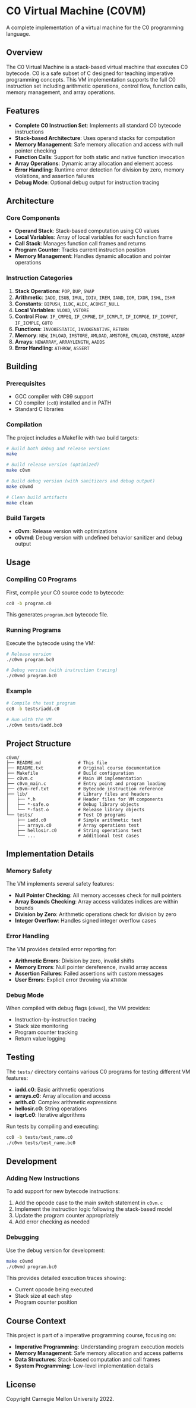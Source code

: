 # C0 Virtual Machine (C0VM)

A complete implementation of a virtual machine for the C0 programming language.

## Overview

The C0 Virtual Machine is a stack-based virtual machine that executes C0 bytecode. C0 is a safe subset of C designed for teaching imperative programming concepts. This VM implementation supports the full C0 instruction set including arithmetic operations, control flow, function calls, memory management, and array operations.

## Features

- **Complete C0 Instruction Set**: Implements all standard C0 bytecode instructions
- **Stack-based Architecture**: Uses operand stacks for computation
- **Memory Management**: Safe memory allocation and access with null pointer checking
- **Function Calls**: Support for both static and native function invocation
- **Array Operations**: Dynamic array allocation and element access
- **Error Handling**: Runtime error detection for division by zero, memory violations, and assertion failures
- **Debug Mode**: Optional debug output for instruction tracing

## Architecture

### Core Components

- **Operand Stack**: Stack-based computation using C0 values
- **Local Variables**: Array of local variables for each function frame
- **Call Stack**: Manages function call frames and returns
- **Program Counter**: Tracks current instruction position
- **Memory Management**: Handles dynamic allocation and pointer operations

### Instruction Categories

1. **Stack Operations**: `POP`, `DUP`, `SWAP`
2. **Arithmetic**: `IADD`, `ISUB`, `IMUL`, `IDIV`, `IREM`, `IAND`, `IOR`, `IXOR`, `ISHL`, `ISHR`
3. **Constants**: `BIPUSH`, `ILDC`, `ALDC`, `ACONST_NULL`
4. **Local Variables**: `VLOAD`, `VSTORE`
5. **Control Flow**: `IF_CMPEQ`, `IF_CMPNE`, `IF_ICMPLT`, `IF_ICMPGE`, `IF_ICMPGT`, `IF_ICMPLE`, `GOTO`
6. **Functions**: `INVOKESTATIC`, `INVOKENATIVE`, `RETURN`
7. **Memory**: `NEW`, `IMLOAD`, `IMSTORE`, `AMLOAD`, `AMSTORE`, `CMLOAD`, `CMSTORE`, `AADDF`
8. **Arrays**: `NEWARRAY`, `ARRAYLENGTH`, `AADDS`
9. **Error Handling**: `ATHROW`, `ASSERT`

## Building

### Prerequisites

- GCC compiler with C99 support
- C0 compiler (`cc0`) installed and in PATH
- Standard C libraries

### Compilation

The project includes a Makefile with two build targets:

```bash
# Build both debug and release versions
make

# Build release version (optimized)
make c0vm

# Build debug version (with sanitizers and debug output)
make c0vmd

# Clean build artifacts
make clean
```

### Build Targets

- **c0vm**: Release version with optimizations
- **c0vmd**: Debug version with undefined behavior sanitizer and debug output

## Usage

### Compiling C0 Programs

First, compile your C0 source code to bytecode:

```bash
cc0 -b program.c0
```

This generates `program.bc0` bytecode file.

### Running Programs

Execute the bytecode using the VM:

```bash
# Release version
./c0vm program.bc0

# Debug version (with instruction tracing)
./c0vmd program.bc0
```

### Example

```bash
# Compile the test program
cc0 -b tests/iadd.c0

# Run with the VM
./c0vm tests/iadd.bc0
```

## Project Structure

```
c0vm/
├── README.md              # This file
├── README.txt             # Original course documentation
├── Makefile               # Build configuration
├── c0vm.c                 # Main VM implementation
├── c0vm_main.c            # Entry point and program loading
├── c0vm-ref.txt           # Bytecode instruction reference
├── lib/                   # Library files and headers
│   ├── *.h                # Header files for VM components
│   ├── *-safe.o           # Debug library objects
│   └── *-fast.o           # Release library objects
└── tests/                 # Test C0 programs
    ├── iadd.c0            # Simple arithmetic test
    ├── arrays.c0          # Array operations test
    ├── hellosir.c0        # String operations test
    └── ...                # Additional test cases
```

## Implementation Details

### Memory Safety

The VM implements several safety features:

- **Null Pointer Checking**: All memory accesses check for null pointers
- **Array Bounds Checking**: Array access validates indices are within bounds
- **Division by Zero**: Arithmetic operations check for division by zero
- **Integer Overflow**: Handles signed integer overflow cases

### Error Handling

The VM provides detailed error reporting for:

- **Arithmetic Errors**: Division by zero, invalid shifts
- **Memory Errors**: Null pointer dereference, invalid array access
- **Assertion Failures**: Failed assertions with custom messages
- **User Errors**: Explicit error throwing via `ATHROW`

### Debug Mode

When compiled with debug flags (`c0vmd`), the VM provides:

- Instruction-by-instruction tracing
- Stack size monitoring
- Program counter tracking
- Return value logging

## Testing

The `tests/` directory contains various C0 programs for testing different VM features:

- **iadd.c0**: Basic arithmetic operations
- **arrays.c0**: Array allocation and access
- **arith.c0**: Complex arithmetic expressions
- **hellosir.c0**: String operations
- **isqrt.c0**: Iterative algorithms

Run tests by compiling and executing:

```bash
cc0 -b tests/test_name.c0
./c0vm tests/test_name.bc0
```

## Development

### Adding New Instructions

To add support for new bytecode instructions:

1. Add the opcode case to the main switch statement in `c0vm.c`
2. Implement the instruction logic following the stack-based model
3. Update the program counter appropriately
4. Add error checking as needed

### Debugging

Use the debug version for development:

```bash
make c0vmd
./c0vmd program.bc0
```

This provides detailed execution traces showing:
- Current opcode being executed
- Stack size at each step
- Program counter position

## Course Context

This project is part of a imperative programming course, focusing on:

- **Imperative Programming**: Understanding program execution models
- **Memory Management**: Safe memory allocation and access patterns
- **Data Structures**: Stack-based computation and call frames
- **System Programming**: Low-level implementation details

## License

Copyright Carnegie Mellon University 2022.
